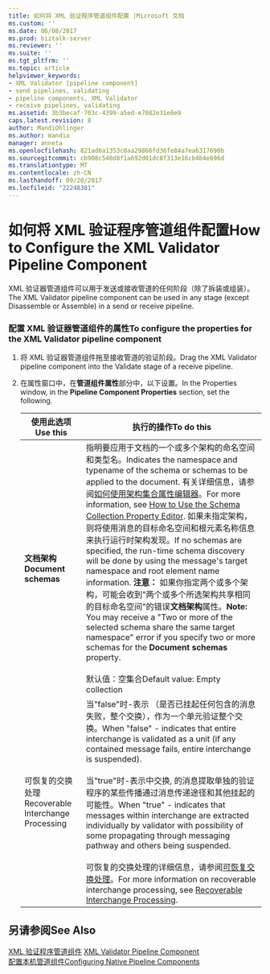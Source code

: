 ```yaml
---
title: 如何将 XML 验证程序管道组件配置 |Microsoft 文档
ms.custom: ''
ms.date: 06/08/2017
ms.prod: biztalk-server
ms.reviewer: ''
ms.suite: ''
ms.tgt_pltfrm: ''
ms.topic: article
helpviewer_keywords:
- XML Validator [pipeline component]
- send pipelines, validating
- pipeline components, XML Validator
- receive pipelines, validating
ms.assetid: 3b3becaf-703c-4399-a5ed-e7082e31e6e9
caps.latest.revision: 8
author: MandiOhlinger
ms.author: mandia
manager: anneta
ms.openlocfilehash: 821ad6a1353c0aa29866fd36fe84a7ea6317690b
ms.sourcegitcommit: cb908c540d8f1a692d01dc8f313e16cb4b4e696d
ms.translationtype: MT
ms.contentlocale: zh-CN
ms.lasthandoff: 09/20/2017
ms.locfileid: "22248381"
---
```

# <a name="how-to-configure-the-xml-validator-pipeline-component"></a><span data-ttu-id="0c93b-102">如何将 XML 验证程序管道组件配置</span><span class="sxs-lookup"><span data-stu-id="0c93b-102">How to Configure the XML Validator Pipeline Component</span></span>
<span data-ttu-id="0c93b-103">XML 验证器管道组件可以用于发送或接收管道的任何阶段（除了拆装或组装）。</span><span class="sxs-lookup"><span data-stu-id="0c93b-103">The XML Validator pipeline component can be used in any stage (except Disassemble or Assemble) in a send or receive pipeline.</span></span>  
  
### <a name="to-configure-the-properties-for-the-xml-validator-pipeline-component"></a><span data-ttu-id="0c93b-104">配置 XML 验证器管道组件的属性</span><span class="sxs-lookup"><span data-stu-id="0c93b-104">To configure the properties for the XML Validator pipeline component</span></span>  
  
1.  <span data-ttu-id="0c93b-105">将 XML 验证器管道组件拖至接收管道的验证阶段。</span><span class="sxs-lookup"><span data-stu-id="0c93b-105">Drag the XML Validator pipeline component into the Validate stage of a receive pipeline.</span></span>  
  
2.  <span data-ttu-id="0c93b-106">在属性窗口中，在**管道组件属性**部分中，以下设置。</span><span class="sxs-lookup"><span data-stu-id="0c93b-106">In the Properties window, in the **Pipeline Component Properties** section, set the following.</span></span>  
  
    |<span data-ttu-id="0c93b-107">使用此选项</span><span class="sxs-lookup"><span data-stu-id="0c93b-107">Use this</span></span>|<span data-ttu-id="0c93b-108">执行的操作</span><span class="sxs-lookup"><span data-stu-id="0c93b-108">To do this</span></span>|  
    |--------------|----------------|  
    |<span data-ttu-id="0c93b-109">**文档架构**</span><span class="sxs-lookup"><span data-stu-id="0c93b-109">**Document schemas**</span></span>|<span data-ttu-id="0c93b-110">指明要应用于文档的一个或多个架构的命名空间和类型名。</span><span class="sxs-lookup"><span data-stu-id="0c93b-110">Indicates the namespace and typename of the schema or schemas to be applied to the document.</span></span> <span data-ttu-id="0c93b-111">有关详细信息，请参阅[如何使用架构集合属性编辑器](../core/how-to-use-the-schema-collection-property-editor.md)。</span><span class="sxs-lookup"><span data-stu-id="0c93b-111">For more information, see [How to Use the Schema Collection Property Editor](../core/how-to-use-the-schema-collection-property-editor.md).</span></span> <span data-ttu-id="0c93b-112">如果未指定架构，则将使用消息的目标命名空间和根元素名称信息来执行运行时架构发现。</span><span class="sxs-lookup"><span data-stu-id="0c93b-112">If no schemas are specified, the run-time schema discovery will be done by using the message's target namespace and root element name information.</span></span> <span data-ttu-id="0c93b-113">**注意：** 如果你指定两个或多个架构，可能会收到"两个或多个所选架构共享相同的目标命名空间"的错误**文档架构**属性。</span><span class="sxs-lookup"><span data-stu-id="0c93b-113">**Note:**  You may receive a "Two or more of the selected schema share the same target namespace" error if you specify two or more schemas for the **Document schemas** property.</span></span> <br /><br /> <span data-ttu-id="0c93b-114">默认值：空集合</span><span class="sxs-lookup"><span data-stu-id="0c93b-114">Default value: Empty collection</span></span>|  
    |<span data-ttu-id="0c93b-115">可恢复的交换处理</span><span class="sxs-lookup"><span data-stu-id="0c93b-115">Recoverable Interchange Processing</span></span>|<span data-ttu-id="0c93b-116">当"false"时-表示 （是否已挂起任何包含的消息失败，整个交换），作为一个单元验证整个交换。</span><span class="sxs-lookup"><span data-stu-id="0c93b-116">When "false" - indicates that entire interchange is validated as a unit (if any contained message fails, entire interchange is suspended).</span></span><br /><br /> <span data-ttu-id="0c93b-117">当"true"时-表示中交换, 的消息提取单独的验证程序的某些传播通过消息传递途径和其他挂起的可能性。</span><span class="sxs-lookup"><span data-stu-id="0c93b-117">When "true" - indicates that messages within interchange are extracted individually by validator with possibility of some propagating through messaging pathway and others being suspended.</span></span><br /><br /> <span data-ttu-id="0c93b-118">可恢复的交换处理的详细信息，请参阅[可恢复交换处理](../core/recoverable-interchange-processing.md)。</span><span class="sxs-lookup"><span data-stu-id="0c93b-118">For more information on recoverable interchange processing, see [Recoverable Interchange Processing](../core/recoverable-interchange-processing.md).</span></span>|  
  
## <a name="see-also"></a><span data-ttu-id="0c93b-119">另请参阅</span><span class="sxs-lookup"><span data-stu-id="0c93b-119">See Also</span></span>  
 <span data-ttu-id="0c93b-120">[XML 验证程序管道组件](../core/xml-validator-pipeline-component.md) </span><span class="sxs-lookup"><span data-stu-id="0c93b-120">[XML Validator Pipeline Component](../core/xml-validator-pipeline-component.md) </span></span>  
 [<span data-ttu-id="0c93b-121">配置本机管道组件</span><span class="sxs-lookup"><span data-stu-id="0c93b-121">Configuring Native Pipeline Components</span></span>](../core/configuring-native-pipeline-components.md)